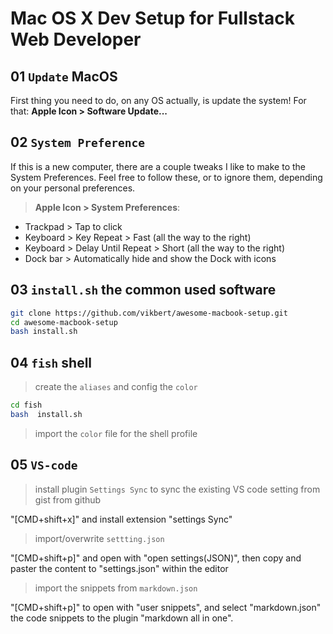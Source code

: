 # Mac OS X Dev Setup for Fullstack Web Developer

## 01 `Update` MacOS

First thing you need to do, on any OS actually, is update the system! For that: **Apple Icon > Software Update...**

## 02 `System Preference`

If this is a new computer, there are a couple tweaks I like to make to the System Preferences. Feel free to follow these, or to ignore them, depending on your personal preferences.

> **Apple Icon > System Preferences**:

- Trackpad > Tap to click
- Keyboard > Key Repeat > Fast (all the way to the right)
- Keyboard > Delay Until Repeat > Short (all the way to the right)
- Dock bar > Automatically hide and show the Dock with icons

## 03 `install.sh` the common used software

```bash
git clone https://github.com/vikbert/awesome-macbook-setup.git
cd awesome-macbook-setup
bash install.sh
```

## 04 `fish` shell

> create the `aliases` and config the `color`

```bash
cd fish
bash  install.sh
```

> import the `color` file for the shell profile

## 05 `VS-code`

> install plugin `Settings Sync` to sync the existing VS code setting from gist from github

"[CMD+shift+x]" and install extension "settings Sync"

> import/overwrite `settting.json`

"[CMD+shift+p]" and open with "open settings(JSON)", then copy and paster the content to "settings.json" within the editor

> import the snippets from `markdown.json`

"[CMD+shift+p]" to open with "user snippets", and select "markdown.json" the code snippets to the plugin "markdown all in one".
